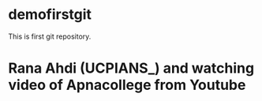 # demofirstgit
This is first git repository.
<br>
<h1>Rana Ahdi (UCPIANS_) and watching video of Apnacollege from Youtube</h1>
